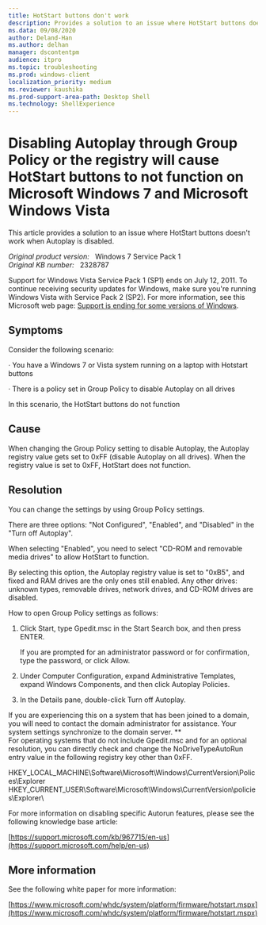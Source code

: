 ```yaml
---
title: HotStart buttons don't work
description: Provides a solution to an issue where HotStart buttons doesn't work when Autoplay is disabled.
ms.data: 09/08/2020
author: Deland-Han
ms.author: delhan
manager: dscontentpm
audience: itpro
ms.topic: troubleshooting
ms.prod: windows-client
localization_priority: medium
ms.reviewer: kaushika
ms.prod-support-area-path: Desktop Shell
ms.technology: ShellExperience
---
```

# Disabling Autoplay through Group Policy or the registry will cause HotStart buttons to not function on Microsoft Windows 7 and Microsoft Windows Vista

This article provides a solution to an issue where HotStart buttons doesn't work when Autoplay is disabled.

_Original product version:_ &nbsp; Windows 7 Service Pack 1  
_Original KB number:_ &nbsp; 2328787

Support for Windows Vista Service Pack 1 (SP1) ends on July 12, 2011. To continue receiving security updates for Windows, make sure you're running Windows Vista with Service Pack 2 (SP2). For more information, see this Microsoft web page: [Support is ending for some versions of Windows](https://windows.microsoft.com/windows/help/end-support-windows-xp-sp2-windows-vista-without-service-packs).

## Symptoms

Consider the following scenario:

· You have a Windows 7 or Vista system running on a laptop with Hotstart buttons

· There is a policy set in Group Policy to disable Autoplay on all drives

In this scenario, the HotStart buttons do not function

## Cause

When changing the Group Policy setting to disable Autoplay, the Autoplay registry value gets set to 0xFF (disable Autoplay on all drives). When the registry value is set to 0xFF, HotStart does not function.

## Resolution

You can change the settings by using Group Policy settings.

There are three options: "Not Configured", "Enabled", and "Disabled" in the "Turn off Autoplay".

When selecting "Enabled", you need to select "CD-ROM and removable media drives" to allow HotStart to function.

By selecting this option, the Autoplay registry value is set to "0xB5", and fixed and RAM drives are the only ones still enabled. Any other drives: unknown types, removable drives, network drives, and CD-ROM drives are disabled.

How to open Group Policy settings as follows:

1. Click Start, type Gpedit.msc in the Start Search box, and then press ENTER.

    If you are prompted for an administrator password or for confirmation, type the password, or click Allow.

2. Under Computer Configuration, expand Administrative Templates, expand Windows Components, and then click Autoplay Policies.

3. In the Details pane, double-click Turn off Autoplay.

If you are experiencing this on a system that has been joined to a domain, you will need to contact the domain administrator for assistance. Your system settings synchronize to the domain server.
 **  
For operating systems that do not include Gpedit.msc and for an optional resolution, you can directly check and change the NoDriveTypeAutoRun entry value in the following registry key other than 0xFF.

HKEY_LOCAL_MACHINE\Software\Microsoft\Windows\CurrentVersion\Polic []() es\Explorer\
HKEY_CURRENT_USER\Software\Microsoft\Windows\CurrentVersion\policies\Explorer\

For more information on disabling specific Autorun features, please see the following knowledge base article:

[https://support.microsoft.com/kb/967715/en-us](https://support.microsoft.com/help/en-us) 

## More information

See the following white paper for more information:

[https://www.microsoft.com/whdc/system/platform/firmware/hotstart.mspx](https://www.microsoft.com/whdc/system/platform/firmware/hotstart.mspx)
